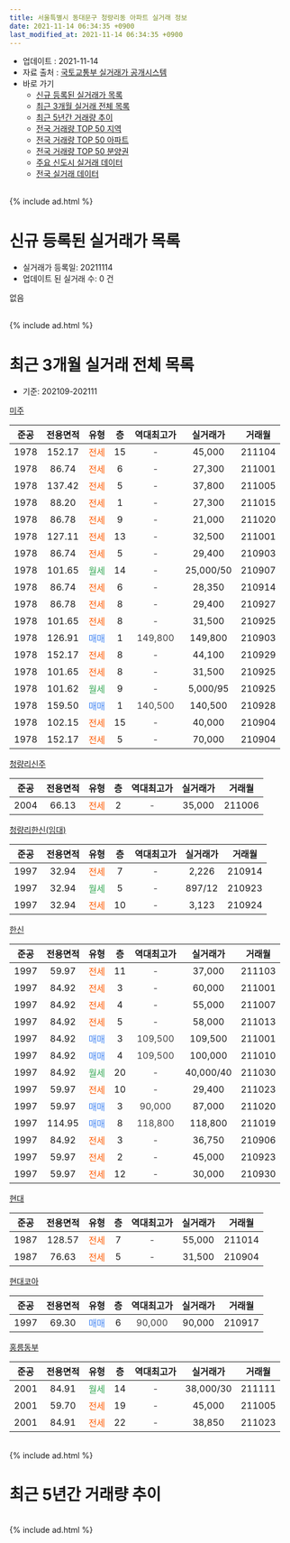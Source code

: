 ```yaml
---
title: 서울특별시 동대문구 청량리동 아파트 실거래 정보
date: 2021-11-14 06:34:35 +0900
last_modified_at: 2021-11-14 06:34:35 +0900
---
```


* 업데이트 : 2021-11-14
* 자료 출처 : [국토교통부 실거래가 공개시스템](http://rt.molit.go.kr)
* 바로 가기
    * [신규 등록된 실거래가 목록](#신규-등록된-실거래가-목록)
    * [최근 3개월 실거래 전체 목록](#최근-3개월-실거래-전체-목록)
    * [최근 5년간 거래량 추이](#최근-5년간-거래량-추이)
    * [전국 거래량 TOP 50 지역](https://inasie.github.io/apt-trade-info/최근-3개월-전국에서-가장-거래가-많이-발생한-지역)
    * [전국 거래량 TOP 50 아파트](https://inasie.github.io/apt-trade-info/최근-3개월-전국에서-가장-거래가-많이-발생한-아파트)
    * [전국 거래량 TOP 50 분양권](https://inasie.github.io/apt-trade-info/최근-3개월-전국에서-가장-거래가-많이-발생한-분양권)
    * [주요 신도시 실거래 데이터](https://inasie.github.io/apt-trade-info/주요-신도시)
    * [전국 실거래 데이터](https://inasie.github.io/apt-trade-info/전국)
<br>
{% include ad.html %}
<br>

# 신규 등록된 실거래가 목록
* 실거래가 등록일: 20211114
* 업데이트 된 실거래 수: 0 건

없음

<br>
{% include ad.html %}
<br>

# 최근 3개월 실거래 전체 목록
* 기준: 202109-202111


[미주](https://search.naver.com/search.naver?query=%EC%84%9C%EC%9A%B8%ED%8A%B9%EB%B3%84%EC%8B%9C+%EB%8F%99%EB%8C%80%EB%AC%B8%EA%B5%AC+%EC%B2%AD%EB%9F%89%EB%A6%AC%EB%8F%99+%EB%AF%B8%EC%A3%BC)

|준공|전용면적|유형|층|역대최고가|실거래가|거래월|
|:---:|:---:|:---:|:---:|:---:|:---:|:---:|
|1978|152.17|<span style="color:#ff5a00">전세</span>|15|<span style="color:#444444">-</span>|45,000|211104|
|1978|86.74|<span style="color:#ff5a00">전세</span>|6|<span style="color:#444444">-</span>|27,300|211001|
|1978|137.42|<span style="color:#ff5a00">전세</span>|5|<span style="color:#444444">-</span>|37,800|211005|
|1978|88.20|<span style="color:#ff5a00">전세</span>|1|<span style="color:#444444">-</span>|27,300|211015|
|1978|86.78|<span style="color:#ff5a00">전세</span>|9|<span style="color:#444444">-</span>|21,000|211020|
|1978|127.11|<span style="color:#ff5a00">전세</span>|13|<span style="color:#444444">-</span>|32,500|211001|
|1978|86.74|<span style="color:#ff5a00">전세</span>|5|<span style="color:#444444">-</span>|29,400|210903|
|1978|101.65|<span style="color:#34a853">월세</span>|14|<span style="color:#444444">-</span>|25,000/50|210907|
|1978|86.74|<span style="color:#ff5a00">전세</span>|6|<span style="color:#444444">-</span>|28,350|210914|
|1978|86.78|<span style="color:#ff5a00">전세</span>|8|<span style="color:#444444">-</span>|29,400|210927|
|1978|101.65|<span style="color:#ff5a00">전세</span>|8|<span style="color:#444444">-</span>|31,500|210925|
|1978|126.91|<span style="color:#4285f3">매매</span>|1|<span style="color:#444444">149,800</span>|149,800|210903|
|1978|152.17|<span style="color:#ff5a00">전세</span>|8|<span style="color:#444444">-</span>|44,100|210929|
|1978|101.65|<span style="color:#ff5a00">전세</span>|8|<span style="color:#444444">-</span>|31,500|210925|
|1978|101.62|<span style="color:#34a853">월세</span>|9|<span style="color:#444444">-</span>|5,000/95|210925|
|1978|159.50|<span style="color:#4285f3">매매</span>|1|<span style="color:#444444">140,500</span>|140,500|210928|
|1978|102.15|<span style="color:#ff5a00">전세</span>|15|<span style="color:#444444">-</span>|40,000|210904|
|1978|152.17|<span style="color:#ff5a00">전세</span>|5|<span style="color:#444444">-</span>|70,000|210904|

[청량리신주](https://search.naver.com/search.naver?query=%EC%84%9C%EC%9A%B8%ED%8A%B9%EB%B3%84%EC%8B%9C+%EB%8F%99%EB%8C%80%EB%AC%B8%EA%B5%AC+%EC%B2%AD%EB%9F%89%EB%A6%AC%EB%8F%99+%EC%B2%AD%EB%9F%89%EB%A6%AC%EC%8B%A0%EC%A3%BC)

|준공|전용면적|유형|층|역대최고가|실거래가|거래월|
|:---:|:---:|:---:|:---:|:---:|:---:|:---:|
|2004|66.13|<span style="color:#ff5a00">전세</span>|2|<span style="color:#444444">-</span>|35,000|211006|

[청량리한신(임대)](https://search.naver.com/search.naver?query=%EC%84%9C%EC%9A%B8%ED%8A%B9%EB%B3%84%EC%8B%9C+%EB%8F%99%EB%8C%80%EB%AC%B8%EA%B5%AC+%EC%B2%AD%EB%9F%89%EB%A6%AC%EB%8F%99+%EC%B2%AD%EB%9F%89%EB%A6%AC%ED%95%9C%EC%8B%A0%28%EC%9E%84%EB%8C%80%29)

|준공|전용면적|유형|층|역대최고가|실거래가|거래월|
|:---:|:---:|:---:|:---:|:---:|:---:|:---:|
|1997|32.94|<span style="color:#ff5a00">전세</span>|7|<span style="color:#444444">-</span>|2,226|210914|
|1997|32.94|<span style="color:#34a853">월세</span>|5|<span style="color:#444444">-</span>|897/12|210923|
|1997|32.94|<span style="color:#ff5a00">전세</span>|10|<span style="color:#444444">-</span>|3,123|210924|

[한신](https://search.naver.com/search.naver?query=%EC%84%9C%EC%9A%B8%ED%8A%B9%EB%B3%84%EC%8B%9C+%EB%8F%99%EB%8C%80%EB%AC%B8%EA%B5%AC+%EC%B2%AD%EB%9F%89%EB%A6%AC%EB%8F%99+%ED%95%9C%EC%8B%A0)

|준공|전용면적|유형|층|역대최고가|실거래가|거래월|
|:---:|:---:|:---:|:---:|:---:|:---:|:---:|
|1997|59.97|<span style="color:#ff5a00">전세</span>|11|<span style="color:#444444">-</span>|37,000|211103|
|1997|84.92|<span style="color:#ff5a00">전세</span>|3|<span style="color:#444444">-</span>|60,000|211001|
|1997|84.92|<span style="color:#ff5a00">전세</span>|4|<span style="color:#444444">-</span>|55,000|211007|
|1997|84.92|<span style="color:#ff5a00">전세</span>|5|<span style="color:#444444">-</span>|58,000|211013|
|1997|84.92|<span style="color:#4285f3">매매</span>|3|<span style="color:#444444">109,500</span>|109,500|211001|
|1997|84.92|<span style="color:#4285f3">매매</span>|4|<span style="color:#444444">109,500</span>|100,000|211010|
|1997|84.92|<span style="color:#34a853">월세</span>|20|<span style="color:#444444">-</span>|40,000/40|211030|
|1997|59.97|<span style="color:#ff5a00">전세</span>|10|<span style="color:#444444">-</span>|29,400|211023|
|1997|59.97|<span style="color:#4285f3">매매</span>|3|<span style="color:#444444">90,000</span>|87,000|211020|
|1997|114.95|<span style="color:#4285f3">매매</span>|8|<span style="color:#444444">118,800</span>|118,800|211019|
|1997|84.92|<span style="color:#ff5a00">전세</span>|3|<span style="color:#444444">-</span>|36,750|210906|
|1997|59.97|<span style="color:#ff5a00">전세</span>|2|<span style="color:#444444">-</span>|45,000|210923|
|1997|59.97|<span style="color:#ff5a00">전세</span>|12|<span style="color:#444444">-</span>|30,000|210930|

[현대](https://search.naver.com/search.naver?query=%EC%84%9C%EC%9A%B8%ED%8A%B9%EB%B3%84%EC%8B%9C+%EB%8F%99%EB%8C%80%EB%AC%B8%EA%B5%AC+%EC%B2%AD%EB%9F%89%EB%A6%AC%EB%8F%99+%ED%98%84%EB%8C%80)

|준공|전용면적|유형|층|역대최고가|실거래가|거래월|
|:---:|:---:|:---:|:---:|:---:|:---:|:---:|
|1987|128.57|<span style="color:#ff5a00">전세</span>|7|<span style="color:#444444">-</span>|55,000|211014|
|1987|76.63|<span style="color:#ff5a00">전세</span>|5|<span style="color:#444444">-</span>|31,500|210904|

[현대코아](https://search.naver.com/search.naver?query=%EC%84%9C%EC%9A%B8%ED%8A%B9%EB%B3%84%EC%8B%9C+%EB%8F%99%EB%8C%80%EB%AC%B8%EA%B5%AC+%EC%B2%AD%EB%9F%89%EB%A6%AC%EB%8F%99+%ED%98%84%EB%8C%80%EC%BD%94%EC%95%84)

|준공|전용면적|유형|층|역대최고가|실거래가|거래월|
|:---:|:---:|:---:|:---:|:---:|:---:|:---:|
|1997|69.30|<span style="color:#4285f3">매매</span>|6|<span style="color:#444444">90,000</span>|90,000|210917|

[홍릉동부](https://search.naver.com/search.naver?query=%EC%84%9C%EC%9A%B8%ED%8A%B9%EB%B3%84%EC%8B%9C+%EB%8F%99%EB%8C%80%EB%AC%B8%EA%B5%AC+%EC%B2%AD%EB%9F%89%EB%A6%AC%EB%8F%99+%ED%99%8D%EB%A6%89%EB%8F%99%EB%B6%80)

|준공|전용면적|유형|층|역대최고가|실거래가|거래월|
|:---:|:---:|:---:|:---:|:---:|:---:|:---:|
|2001|84.91|<span style="color:#34a853">월세</span>|14|<span style="color:#444444">-</span>|38,000/30|211111|
|2001|59.70|<span style="color:#ff5a00">전세</span>|19|<span style="color:#444444">-</span>|45,000|211005|
|2001|84.91|<span style="color:#ff5a00">전세</span>|22|<span style="color:#444444">-</span>|38,850|211023|


<br>
{% include ad.html %}
<br>

# 최근 5년간 거래량 추이


<div style="width:100%;">
    <canvas id="deal_progress" height="200"></canvas>
</div>

<script>
new Chart(document.getElementById("deal_progress"), {
    type: 'line',
    data: {
        labels: ['201611','201612','201701','201702','201703','201704','201705','201706','201707','201708','201709','201710','201711','201712','201801','201802','201803','201804','201805','201806','201807','201808','201809','201810','201811','201812','201901','201902','201903','201904','201905','201906','201907','201908','201909','201910','201911','201912','202001','202002','202003','202004','202005','202006','202007','202008','202009','202010','202011','202012','202101','202102','202103','202104','202105','202106','202107','202108','202109','202110','202111'],
        datasets: [{
            label: '매매',
            pointRadius: 1,
            data: [9, 7, 9, 6, 19, 22, 19, 15, 13, 6, 8, 23, 15, 11, 23, 12, 10, 3, 10, 6, 20, 25, 5, 1, 5, 0, 3, 2, 8, 4, 4, 9, 6, 13, 3, 24, 23, 8, 5, 10, 6, 2, 5, 28, 13, 7, 5, 8, 6, 8, 15, 3, 6, 6, 13, 6, 8, 3, 3, 4, 0],
            borderColor: "rgba(255, 201, 14, 1)",
            backgroundColor: "rgba(255, 201, 14, 0.5)",
            fill: false,
            lineTension: 0
        },{
            label: '전월세',
            pointRadius: 1,
            data: [25, 24, 15, 20, 21, 31, 20, 15, 22, 15, 26, 15, 20, 27, 14, 21, 22, 21, 15, 10, 17, 21, 19, 22, 14, 21, 16, 9, 12, 5, 9, 14, 20, 13, 10, 26, 21, 25, 24, 23, 17, 19, 23, 15, 22, 12, 7, 14, 20, 10, 17, 18, 25, 31, 26, 24, 11, 17, 17, 14, 3],
            borderColor: "rgba(0, 141, 185, 1)",
            backgroundColor: "rgba(0, 141, 185, 0.5)",
            fill: false,
            lineTension: 0
        }
        ]
    },
    options: {
        responsive: true,
        title: {
            display: false
        },
        tooltips: {
            mode: 'index',
            intersect: false
        },
        hover: {
            mode: 'nearest',
            intersect: true
        },
        scales: {
            xAxes: [{
                display: true,
                scaleLabel: {
                    display: true,
                    labelString: '년/월'
                }
            }],
            yAxes: [{
                display: true,
                ticks: {
                    suggestedMin: 0,
                },
                scaleLabel: {
                    display: true,
                    labelString: '실거래 수'
                }
            }]
        }
    }
});

</script>


<br>
{% include ad.html %}
<br>

